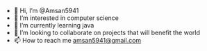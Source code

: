 - 👋 Hi, I’m @Amsan5941
- 👀 I’m interested in computer science
- 🌱 I’m currently learning java
- 💞️ I’m looking to collaborate on projects that will benefit the world
- 📫 How to reach me amsan5941@gmail.com

<!---
Amsan5941/Amsan5941 is a ✨ special ✨ repository because its `README.md` (this file) appears on your GitHub profile.
You can click the Preview link to take a look at your changes.
--->
